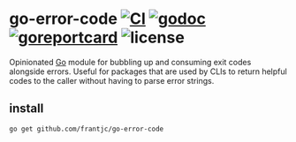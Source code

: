 # go-error-code [![CI](https://github.com/frantjc/go-error-code/actions/workflows/ci.yml/badge.svg?branch=main&event=push)](https://github.com/frantjc/go-error-code/actions) [![godoc](https://pkg.go.dev/badge/github.com/frantjc/go-error-code.svg)](https://pkg.go.dev/github.com/frantjc/go-error-code) [![goreportcard](https://goreportcard.com/badge/github.com/frantjc/go-error-code)](https://goreportcard.com/report/github.com/frantjc/go-error-code) ![license](https://shields.io/github/license/frantjc/go-error-code)

Opinionated [Go](https://go.dev) module for bubbling up and consuming exit codes alongside errors. Useful for packages that are used by CLIs to return helpful codes to the caller without having to parse error strings.

## install

```sh
go get github.com/frantjc/go-error-code
```
